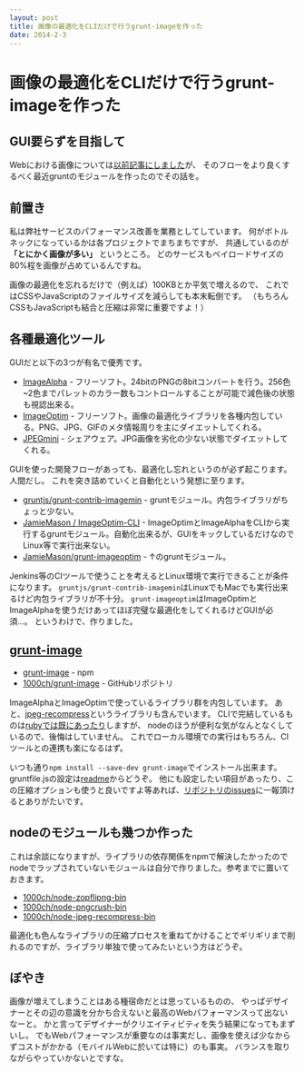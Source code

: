 ```yaml
---
layout: post
title: 画像の最適化をCLIだけで行うgrunt-imageを作った
date: 2014-2-3
---
```


# 画像の最適化をCLIだけで行うgrunt-imageを作った

## GUI要らずを目指して

Webにおける画像については[以前記事にしました](http://1000ch.net/2013/09/18/WebImageOptimization/)が、
そのフローをより良くするべく最近gruntのモジュールを作ったのでその話を。

## 前置き

私は弊社サービスのパフォーマンス改善を業務としてしています。
何がボトルネックになっているかは各プロジェクトでまちまちですが、
共通しているのが **「とにかく画像が多い」** というところ。
どのサービスもペイロードサイズの80%程を画像が占めているんですね。

画像の最適化を忘れるだけで（例えば）100KBとか平気で増えるので、
これではCSSやJavaScriptのファイルサイズを減らしても本末転倒です。
（もちろんCSSもJavaScriptも結合と圧縮は非常に重要ですよ！）

## 各種最適化ツール

GUIだと以下の3つが有名で優秀です。

- [ImageAlpha](http://pngmini.com/) - フリーソフト。24bitのPNGの8bitコンバートを行う。256色~2色までパレットのカラー数もコントロールすることが可能で減色後の状態も視認出来る。
- [ImageOptim](http://imageoptim.com/) - フリーソフト。画像の最適化ライブラリを各種内包している。PNG、JPG、GIFのメタ情報周りを主にダイエットしてくれる。
- [JPEGmini](http://www.jpegmini.com/) - シェアウェア。JPG画像を劣化の少ない状態でダイエットしてくれる。

GUIを使った開発フローがあっても、最適化し忘れというのが必ず起こります。人間だし。
これを突き詰めていくと自動化という発想に至ります。

- [gruntjs/grunt-contrib-imagemin](https://github.com/gruntjs/grunt-contrib-imagemin) - gruntモジュール。内包ライブラリがちょっと少ない。
- [JamieMason / ImageOptim-CLI](https://github.com/JamieMason/ImageOptim-CLI) - ImageOptimとImageAlphaをCLIから実行するgruntモジュール。自動化出来るが、GUIをキックしているだけなのでLinux等で実行出来ない。
- [JamieMason/grunt-imageoptim](https://github.com/JamieMason/grunt-imageoptim) - ↑のgruntモジュール。

Jenkins等のCIツールで使うことを考えるとLinux環境で実行できることが条件になります。
`gruntjs/grunt-contrib-imagemin`はLinuxでもMacでも実行出来るけど内包ライブラリが不十分。
`grunt-imageoptim`はImageOptimとImageAlphaを使うだけあってほぼ完璧な最適化をしてくれるけどGUIが必須…。
というわけで、作りました。

## [grunt-image](https://github.com/1000ch/grunt-image)

- [grunt-image](https://npmjs.org/package/grunt-image) - npm
- [1000ch/grunt-image](https://github.com/1000ch/grunt-image) - GitHubリポジトリ

ImageAlphaとImageOptimで使っているライブラリ群を内包しています。
あと、[jpeg-recompress](https://github.com/danielgtaylor/jpeg-archive#jpeg-recompress)というライブラリも含んでいます。
CLIで完結しているものは[rubyでは既にあったり](https://github.com/toy/image_optim)しますが、
nodeのほうが便利な気がなんとなくしているので、後悔はしていません。
これでローカル環境での実行はもちろん、CIツールとの連携も楽になるはず。

いつも通り`npm install --save-dev grunt-image`でインストール出来ます。
gruntfile.jsの設定は[readme](https://github.com/1000ch/grunt-image#usage)からどうぞ。
他にも設定したい項目があったり、この圧縮オプションも使うと良いですよ等あれば、[リポジトリのissues](https://github.com/1000ch/grunt-image/issues)に一報頂けるとありがたいです。

## nodeのモジュールも幾つか作った

これは余談になりますが、ライブラリの依存関係をnpmで解決したかったので
nodeでラップされていないモジュールは自分で作りました。参考までに置いておきます。

- [1000ch/node-zopflipng-bin](https://github.com/1000ch/node-zopflipng-bin)
- [1000ch/node-pngcrush-bin](https://github.com/1000ch/node-pngcrush-bin)
- [1000ch/node-jpeg-recompress-bin](https://github.com/1000ch/node-jpeg-recompress-bin)

最適化も色んなライブラリの圧縮プロセスを重ねてかけることでギリギリまで削れるのですが、ライブラリ単独で使ってみたいという方はどうぞ。

## ぼやき

画像が増えてしまうことはある種宿命だとは思っているものの、
やっぱデザイナーとその辺の意識を分かち合えないと最高のWebパフォーマンスって出ないなーと。
かと言ってデザイナーがクリエイティビティを失う結果になってもまずいし。
でもWebパフォーマンスが重要なのは事実だし、画像を使えば少なからずコストがかかる（モバイルWebに於いては特に）のも事実。
バランスを取りながらやっていかないとですな。
